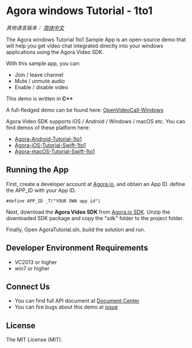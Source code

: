 # Agora windows Tutorial - 1to1

*其他语言版本： [简体中文](README.md)*

The Agora windows Tutorial 1to1 Sample App is an open-source demo that will help you get video chat integrated directly into your windows applications using the Agora Video SDK.

With this sample app, you can:

- Join / leave channel
- Mute / unmute audio
- Enable / disable video

This demo is written in **C++**

A full-fledged demo can be found here: [OpenVideoCall-Windows](https://github.com/AgoraIO/OpenVideoCall-Windows)

Agora Video SDK supports iOS / Android / Windows / macOS etc. You can find demos of these platform here:

- [Agora-Android-Tutorial-1to1](https://github.com/AgoraIO/Agora-Android-Tutorial-1to1)
- [Agora-iOS-Tutorial-Swift-1to1](https://github.com/AgoraIO/Agora-iOS-Tutorial-Swift-1to1)
- [Agora-macOS-Tutorial-Swift-1to1](https://github.com/AgoraIO/Agora-macOS-Tutorial-Swift-1to1)

## Running the App
First, create a developer account at [Agora.io](https://dashboard.agora.io/signin/), and obtain an App ID. define the APP_ID with your App ID.

```
#define APP_ID _T("YOUR OWN app id")
```

Next, download the **Agora Video SDK** from [Agora.io SDK](https://www.agora.io/en/blog/download/). Unzip the downloaded SDK package and copy the "sdk" folder to the project folder.

Finally, Open AgoraTutorial.sln, build the solution and run.

## Developer Environment Requirements
* VC2013 or higher
* win7 or higher

## Connect Us

- You can find full API document at [Document Center](https://docs.agora.io/en/)
- You can fire bugs about this demo at [issue](https://github.com/AgoraIO/Agora-Windows-Tutorial-1to1/issues)

## License

The MIT License (MIT).